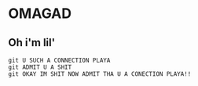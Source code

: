 # OMAGAD
## Oh i'm lil'

    git U SUCH A CONNECTION PLAYA
    git ADMIT U A SHIT
    git OKAY IM SHIT NOW ADMIT THA U A CONECTION PLAYA!!

